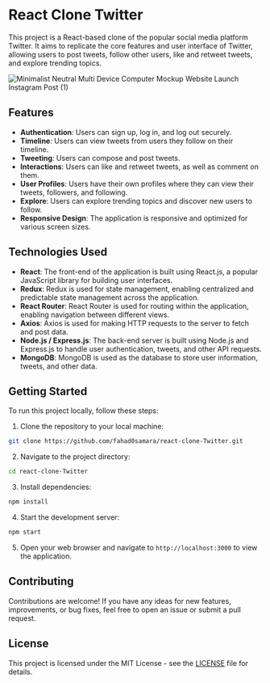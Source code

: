 
# React Clone Twitter

This project is a React-based clone of the popular social media platform Twitter. It aims to replicate the core features and user interface of Twitter, allowing users to post tweets, follow other users, like and retweet tweets, and explore trending topics.

![Minimalist Neutral Multi Device Computer Mockup Website Launch Instagram Post (1)](https://github.com/fahad0samara/react-clone-Twitter/assets/90055525/aa0f9941-04d3-41e7-a52a-32ef3b4ca33e)


## Features

- **Authentication**: Users can sign up, log in, and log out securely.
- **Timeline**: Users can view tweets from users they follow on their timeline.
- **Tweeting**: Users can compose and post tweets.
- **Interactions**: Users can like and retweet tweets, as well as comment on them.
- **User Profiles**: Users have their own profiles where they can view their tweets, followers, and following.
- **Explore**: Users can explore trending topics and discover new users to follow.
- **Responsive Design**: The application is responsive and optimized for various screen sizes.

## Technologies Used

- **React**: The front-end of the application is built using React.js, a popular JavaScript library for building user interfaces.
- **Redux**: Redux is used for state management, enabling centralized and predictable state management across the application.
- **React Router**: React Router is used for routing within the application, enabling navigation between different views.
- **Axios**: Axios is used for making HTTP requests to the server to fetch and post data.
- **Node.js / Express.js**: The back-end server is built using Node.js and Express.js to handle user authentication, tweets, and other API requests.
- **MongoDB**: MongoDB is used as the database to store user information, tweets, and other data.

## Getting Started

To run this project locally, follow these steps:

1. Clone the repository to your local machine:

```bash
git clone https://github.com/fahad0samara/react-clone-Twitter.git
```

2. Navigate to the project directory:

```bash
cd react-clone-Twitter
```

3. Install dependencies:

```bash
npm install
```

4. Start the development server:

```bash
npm start
```

5. Open your web browser and navigate to `http://localhost:3000` to view the application.

## Contributing

Contributions are welcome! If you have any ideas for new features, improvements, or bug fixes, feel free to open an issue or submit a pull request.

## License

This project is licensed under the MIT License - see the [LICENSE](LICENSE) file for details.



